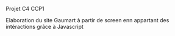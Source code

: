 Projet C4 CCP1

Elaboration du site Gaumart à partir de screen enn appartant des intéractions grâce à Javascript 
